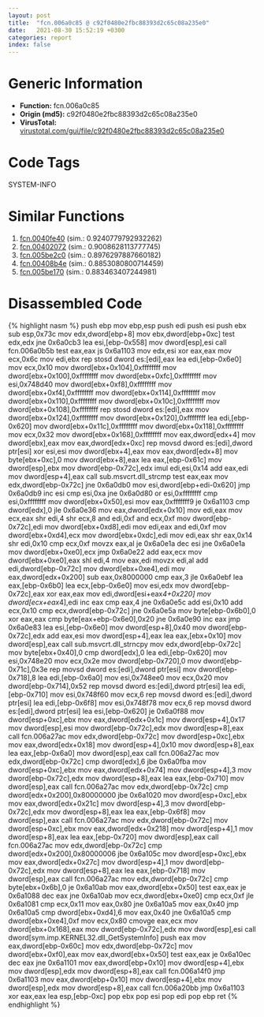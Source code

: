 ```yaml
---
layout: post
title:  "fcn.006a0c85 @ c92f0480e2fbc88393d2c65c08a235e0"
date:   2021-08-30 15:52:19 +0300
categories: report
index: false
---
```


# Generic Information
- **Function:** fcn.006a0c85
- **Origin (md5):** c92f0480e2fbc88393d2c65c08a235e0
- **VirusTotal:** [virustotal.com/gui/file/c92f0480e2fbc88393d2c65c08a235e0][virustotal_ref]

# Code Tags
<span class="tag" id="SYSTEM-INFO">SYSTEM-INFO</span>


# Similar Functions

1. [fcn.0040fe40][similar_1_ref] (sim.: 0.9240779792932262)
2. [fcn.00402072][similar_2_ref] (sim.: 0.9008628113777745)
3. [fcn.005be2c0][similar_3_ref] (sim.: 0.8976297887660182)
4. [fcn.00408b4e][similar_4_ref] (sim.: 0.8853080800714459)
5. [fcn.005be170][similar_5_ref] (sim.: 0.883463407244981)


# Disassembled Code

{% highlight nasm %}
push ebp
mov ebp,esp
push edi
push esi
push ebx
sub esp,0x73c
mov edx,dword[ebp+8]
mov ebx,dword[ebp+0xc]
test edx,edx
jne 0x6a0cb3
lea esi,[ebp-0x558]
mov dword[esp],esi
call fcn.006a0b5b
test eax,eax
js 0x6a1103
mov edx,esi
xor eax,eax
mov ecx,0x6c
mov edi,ebx
rep stosd dword es:[edi],eax
lea edi,[ebp-0x6e0]
mov ecx,0x10
mov dword[ebx+0x104],0xffffffff
mov dword[ebx+0x100],0xffffffff
mov dword[ebx+0xfc],0xffffffff
mov esi,0x748d40
mov dword[ebx+0xf8],0xffffffff
mov dword[ebx+0xf4],0xffffffff
mov dword[ebx+0x114],0xffffffff
mov dword[ebx+0x110],0xffffffff
mov dword[ebx+0x10c],0xffffffff
mov dword[ebx+0x108],0xffffffff
rep stosd dword es:[edi],eax
mov dword[ebx+0x124],0xffffffff
mov dword[ebx+0x120],0xffffffff
lea edi,[ebp-0x620]
mov dword[ebx+0x11c],0xffffffff
mov dword[ebx+0x118],0xffffffff
mov ecx,0x32
mov dword[ebx+0x168],0xffffffff
mov eax,dword[edx+4]
mov dword[ebx],eax
mov eax,dword[edx+0xc]
rep movsd dword es:[edi],dword ptr[esi]
xor esi,esi
mov dword[ebx+4],eax
mov eax,dword[edx+8]
mov byte[ebx+0xc],0
mov dword[ebx+8],eax
lea eax,[ebp-0x61c]
mov dword[esp],ebx
mov dword[ebp-0x72c],edx
imul edi,esi,0x14
add eax,edi
mov dword[esp+4],eax
call sub.msvcrt.dll_strcmp
test eax,eax
mov edx,dword[ebp-0x72c]
jne 0x6a0db0
mov esi,dword[ebp+edi-0x620]
jmp 0x6a0db9
inc esi
cmp esi,0xa
jne 0x6a0d80
or esi,0xffffffff
cmp esi,0xffffffff
mov dword[ebx+0x50],esi
mov eax,0xfffffff9
je 0x6a1103
cmp dword[edx],0
jle 0x6a0e36
mov eax,dword[edx+0x10]
mov edi,eax
mov ecx,eax
shr edi,4
shr ecx,8
and edi,0xf
and ecx,0xf
mov dword[ebp-0x72c],edi
mov dword[ebx+0xd8],edi
mov edi,eax
and edi,0xf
mov dword[ebx+0xd4],ecx
mov dword[ebx+0xdc],edi
mov edi,eax
shr eax,0x14
shr edi,0x10
cmp ecx,0xf
movzx eax,al
je 0x6a0e1a
dec esi
jne 0x6a0e1a
mov dword[ebx+0xe0],ecx
jmp 0x6a0e22
add eax,ecx
mov dword[ebx+0xe0],eax
shl edi,4
mov eax,edi
movzx edi,al
add edi,dword[ebp-0x72c]
mov dword[ebx+0xe4],edi
mov eax,dword[edx+0x200]
sub eax,0x8000000
cmp eax,3
jle 0x6a0ebf
lea eax,[ebp-0x6b0]
lea ecx,[ebp-0x6e0]
mov esi,edx
mov dword[ebp-0x72c],eax
xor eax,eax
mov edi,dword[esi+eax*4+0x220]
mov dword[ecx+eax*4],edi
inc eax
cmp eax,4
jne 0x6a0e5c
add esi,0x10
add ecx,0x10
cmp ecx,dword[ebp-0x72c]
jne 0x6a0e5a
mov byte[ebp-0x6b0],0
xor eax,eax
cmp byte[eax+ebp-0x6e0],0x20
jne 0x6a0e90
inc eax
jmp 0x6a0e83
lea esi,[ebp-0x6e0]
mov dword[esp+8],0x40
mov dword[ebp-0x72c],edx
add eax,esi
mov dword[esp+4],eax
lea eax,[ebx+0x10]
mov dword[esp],eax
call sub.msvcrt.dll_strncpy
mov edx,dword[ebp-0x72c]
mov byte[ebx+0x40],0
cmp dword[edx],0
lea edi,[ebp-0x620]
mov esi,0x748e20
mov ecx,0x2e
mov dword[ebp-0x720],0
mov dword[ebp-0x71c],0x3e
rep movsd dword es:[edi],dword ptr[esi]
mov dword[ebp-0x718],8
lea edi,[ebp-0x6a0]
mov esi,0x748ee0
mov ecx,0x20
mov dword[ebp-0x714],0x52
rep movsd dword es:[edi],dword ptr[esi]
lea edi,[ebp-0x710]
mov esi,0x748f60
mov ecx,6
rep movsd dword es:[edi],dword ptr[esi]
lea edi,[ebp-0x6f8]
mov esi,0x748f78
mov ecx,6
rep movsd dword es:[edi],dword ptr[esi]
lea esi,[ebp-0x620]
je 0x6a0f88
mov dword[esp+0xc],ebx
mov eax,dword[edx+0x1c]
mov dword[esp+4],0x17
mov dword[esp],esi
mov dword[ebp-0x72c],edx
mov dword[esp+8],eax
call fcn.006a27ac
mov edx,dword[ebp-0x72c]
mov dword[esp+0xc],ebx
mov eax,dword[edx+0x18]
mov dword[esp+4],0x10
mov dword[esp+8],eax
lea eax,[ebp-0x6a0]
mov dword[esp],eax
call fcn.006a27ac
mov edx,dword[ebp-0x72c]
cmp dword[edx],6
jbe 0x6a0fba
mov dword[esp+0xc],ebx
mov eax,dword[edx+0x74]
mov dword[esp+4],3
mov dword[ebp-0x72c],edx
mov dword[esp+8],eax
lea eax,[ebp-0x710]
mov dword[esp],eax
call fcn.006a27ac
mov edx,dword[ebp-0x72c]
cmp dword[edx+0x200],0x80000000
jbe 0x6a1020
mov dword[esp+0xc],ebx
mov eax,dword[edx+0x21c]
mov dword[esp+4],3
mov dword[ebp-0x72c],edx
mov dword[esp+8],eax
lea eax,[ebp-0x6f8]
mov dword[esp],eax
call fcn.006a27ac
mov edx,dword[ebp-0x72c]
mov dword[esp+0xc],ebx
mov eax,dword[edx+0x218]
mov dword[esp+4],1
mov dword[esp+8],eax
lea eax,[ebp-0x720]
mov dword[esp],eax
call fcn.006a27ac
mov edx,dword[ebp-0x72c]
cmp dword[edx+0x200],0x80000006
jbe 0x6a105c
mov dword[esp+0xc],ebx
mov eax,dword[edx+0x27c]
mov dword[esp+4],1
mov dword[ebp-0x72c],edx
mov dword[esp+8],eax
lea eax,[ebp-0x718]
mov dword[esp],eax
call fcn.006a27ac
mov edx,dword[ebp-0x72c]
cmp byte[ebx+0x6b],0
je 0x6a10ab
mov eax,dword[ebx+0x50]
test eax,eax
je 0x6a1088
dec eax
jne 0x6a10ab
mov ecx,dword[ebx+0xe0]
cmp ecx,0xf
jle 0x6a1081
cmp ecx,0x11
mov eax,0x80
jne 0x6a10a5
mov eax,0x40
jmp 0x6a10a5
cmp dword[ebx+0xd4],6
mov eax,0x40
jne 0x6a10a5
cmp dword[ebx+0xe4],0xf
mov ecx,0x80
cmovge eax,ecx
mov dword[ebx+0x168],eax
mov dword[ebp-0x72c],edx
mov dword[esp],esi
call dword[sym.imp.KERNEL32.dll_GetSystemInfo]
push eax
mov eax,dword[ebp-0x60c]
mov edx,dword[ebp-0x72c]
mov dword[ebx+0xf0],eax
mov eax,dword[ebx+0x50]
test eax,eax
je 0x6a10ec
dec eax
jne 0x6a1101
mov eax,dword[ebp+0x10]
mov dword[esp+4],ebx
mov dword[esp],edx
mov dword[esp+8],eax
call fcn.006a14f0
jmp 0x6a1103
mov eax,dword[ebp+0x10]
mov dword[esp+4],ebx
mov dword[esp],edx
mov dword[esp+8],eax
call fcn.006a20bb
jmp 0x6a1103
xor eax,eax
lea esp,[ebp-0xc]
pop ebx
pop esi
pop edi
pop ebp
ret
{% endhighlight %}


[similar_1_ref]: /report/fcn.0040fe40@db0bb0926cbc24a905ae237e61cb9c73
[similar_2_ref]: /report/fcn.00402072@db0bb0926cbc24a905ae237e61cb9c73
[similar_3_ref]: /report/fcn.005be2c0@c92f0480e2fbc88393d2c65c08a235e0
[similar_4_ref]: /report/fcn.00408b4e@8c10f6a1b7643ed6e914352ded4b58e0
[similar_5_ref]: /report/fcn.005be170@c92f0480e2fbc88393d2c65c08a235e0
[virustotal_ref]: https://www.virustotal.com/gui/file/c92f0480e2fbc88393d2c65c08a235e0